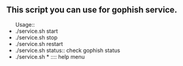 <h2>This script you can use for gophish service.</h2> 

<ul>Usage::
  <li>./service.sh start</li>
  <li>./service.sh stop</li>
  <li>./service.sh restart</li>
  <li>./service.sh status:: check gophish status</li>
  <li>./service.sh * :::: help menu</li>
</ul>
